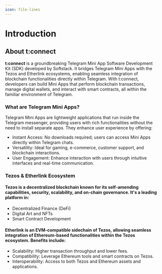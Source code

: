 ```yaml
---
icon: file-lines
---
```


# Introduction

## About t:connect

**t:connect** is a groundbreaking Telegram Mini App Software Development Kit (SDK) developed by Softstack. It bridges Telegram Mini Apps with the Tezos and Etherlink ecosystems, enabling seamless integration of blockchain functionalities directly within Telegram. With t:connect, developers can build Mini Apps that perform blockchain transactions, manage digital wallets, and interact with smart contracts, all within the familiar environment of Telegram.

### What are Telegram Mini Apps?

Telegram Mini Apps are lightweight applications that run inside the Telegram messenger, providing users with rich functionalities without the need to install separate apps. They enhance user experience by offering:

* Instant Access: No downloads required; users can access Mini Apps directly within Telegram chats.
* Versatility: Ideal for gaming, e-commerce, customer support, and blockchain interactions.
* User Engagement: Enhance interaction with users through intuitive interfaces and real-time communication.

### Tezos & Etherlink Ecosystem

#### Tezos is a decentralized blockchain known for its self-amending capabilities, security, scalability, and on-chain governance. It's a leading platform in:

* Decentralized Finance (DeFi)
* Digital Art and NFTs
* Smart Contract Development

#### Etherlink is an EVM-compatible sidechain of Tezos, allowing seamless integration of Ethereum-based functionalities within the Tezos ecosystem. Benefits include:

* Scalability: Higher transaction throughput and lower fees.
* Compatibility: Leverage Ethereum tools and smart contracts on Tezos.
* Interoperability: Access to both Tezos and Ethereum assets and applications.
